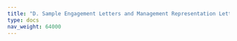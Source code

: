 ```yaml
---
title: "D. Sample Engagement Letters and Management Representation Letters"
type: docs
nav_weight: 64000
---
```

